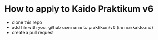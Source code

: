 # How to apply to Kaido Praktikum v6

- clone this repo
- add file with your github username to praktikum/v6 (i.e maxkaido.md)
- create a pull request
